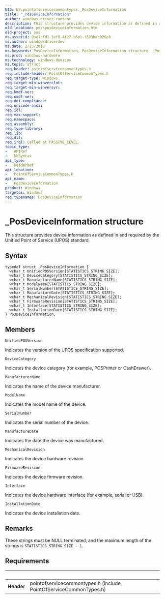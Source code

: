 ```yaml
---
UID: NS:pointofservicecommontypes._PosDeviceInformation
title: "_PosDeviceInformation"
author: windows-driver-content
description: This structure provides device information as defined in and required by the Unified Point of Service (UPOS) standard.
old-location: pos\posdeviceinformation.htm
old-project: pos
ms.assetid: 9ae1cfd1-1ef8-4f27-b6e1-f593bdc020e8
ms.author: windowsdriverdev
ms.date: 2/23/2018
ms.keywords: PosDeviceInformation, PosDeviceInformation structure, _PosDeviceInformation, pointofservicecommontypes/PosDeviceInformation, pos.posdeviceinformation
ms.prod: windows-hardware
ms.technology: windows-devices
ms.topic: struct
req.header: pointofservicecommontypes.h
req.include-header: PointOfServiceCommonTypes.h
req.target-type: Windows
req.target-min-winverclnt: 
req.target-min-winversvr: 
req.kmdf-ver: 
req.umdf-ver: 
req.ddi-compliance: 
req.unicode-ansi: 
req.idl: 
req.max-support: 
req.namespace: 
req.assembly: 
req.type-library: 
req.lib: 
req.dll: 
req.irql: Called at PASSIVE_LEVEL.
topic_type:
-	APIRef
-	kbSyntax
api_type:
-	HeaderDef
api_location:
-	PointOfServiceCommonTypes.h
api_name:
-	PosDeviceInformation
product: Windows
targetos: Windows
req.typenames: PosDeviceInformation
---
```


# _PosDeviceInformation structure
This structure provides device information as defined in and required by the Unified Point of Service (UPOS) standard.

## Syntax
```
typedef struct _PosDeviceInformation {
  wchar_t UnifiedPOSVersion[STATISTICS_STRING_SIZE];
  wchar_t DeviceCategory[STATISTICS_STRING_SIZE];
  wchar_t ManufacturerName[STATISTICS_STRING_SIZE];
  wchar_t ModelName[STATISTICS_STRING_SIZE];
  wchar_t SerialNumber[STATISTICS_STRING_SIZE];
  wchar_t ManufactureDate[STATISTICS_STRING_SIZE];
  wchar_t MechanicalRevision[STATISTICS_STRING_SIZE];
  wchar_t FirmwareRevision[STATISTICS_STRING_SIZE];
  wchar_t Interface[STATISTICS_STRING_SIZE];
  wchar_t InstallationDate[STATISTICS_STRING_SIZE];
} PosDeviceInformation;
```

## Members


`UnifiedPOSVersion`

Indicates the version of the UPOS specification supported.

`DeviceCategory`

Indicates the device category (for example, POSPrinter or CashDrawer).

`ManufacturerName`

Indicates the name of the device manufacturer.

`ModelName`

Indicates the model name of the device.

`SerialNumber`

Indicates the serial number of the device.

`ManufactureDate`

Indicates the date the device was manufactured.

`MechanicalRevision`

Indicates the device hardware revision.

`FirmwareRevision`

Indicates the device firmware revision.

`Interface`

Indicates the device hardware interface (for example, serial or USB).

`InstallationDate`

Indicates the device installation date.

## Remarks
These strings must be NULL terminated, and the maximum length of the strings is <code>STATISTICS_STRING_SIZE - 1</code>.

## Requirements
| &nbsp; | &nbsp; |
| ---- |:---- |
| **Header** | pointofservicecommontypes.h (include PointOfServiceCommonTypes.h) |
